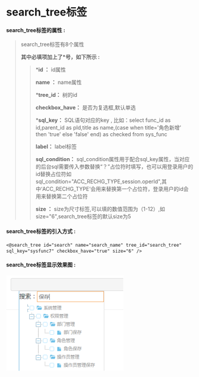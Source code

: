 # search\_tree**标签**

#### search\_tree**标签的属性 :**

> search\_tree标签有8个属性
>
> **其中必填项加上了\*号，如下所示 :**
>
> > \***id ：** id属性
> >
> > **name ：** name属性
> >
> > \***tree\_id：** 树的id
> >
> > **checkbox\_have：** 是否为复选框,默认单选
> >
> > \***sql\_key：** SQL语句对应的key , 比如：select func\_id as id,parent\_id as pId,title as name,\(case when title='角色新增' then 'true' else 'false' end\) as checked from sys\_func 
> >
> > **label：** label标签
> >
> > **sql\_condition：** sql\_condition属性用于配合sql\_key属性，当对应的后台sql需要传入参数替换“？”占位符时填写，也可以用登录用户的id替换占位符如sql\_condition="ACC\_RECHG\_TYPE,session.operId",其中‘ACC\_RECHG\_TYPE’会用来替换第一个占位符，登录用户的id会用来替换第二个占位符
> >
> > **size ：** size为尺寸标签,可以填的数值范围为（1-12）,如size="6",search\_tree标签的默认size为5

#### search\_tree标签的引入方式 :

```
<@search_tree id="search" name="search_name" tree_id="search_tree" sql_key="sysfunc7" checkbox_have="true" size="6" />
```

#### search\_tree标签显示效果图 :

![](/assets/search_tree.png)

